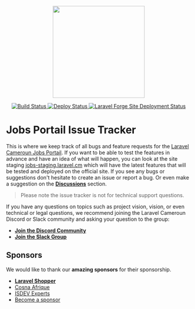 <p align="center">
  <img src="https://github.com/laravelcm/laravel.cm/blob/main/art/logo.svg" height="250" />
</p>
<p align="center">
  <a href="https://github.com/laravelcm/laravel.cm/actions">
    <img src="https://github.com/laravelcm/laravel.cm/workflows/Tests/badge.svg" alt="Build Status" />
  </a>
  <a href="https://github.com/laravelcm">
    <img src="https://github.com/laravelcm/jobs.laravel.cm/workflows/Deploy/badge.svg" alt="Deploy Status" />
  </a>
  <a href="https://github.com/laravelcm">
    <img src="https://img.shields.io/endpoint?url=https%3A%2F%2Fforge.laravel.com%2Fsite-badges%2F8d042c2a-2f8e-4f29-95fd-90778c0af2f5%3Fdate%3D1&style=flat" alt="Laravel Forge Site Deployment Status" />
  </a>
</p>

# Jobs Portail Issue Tracker
This is where we keep track of all bugs and feature requests for the [Laravel Cameroun Jobs Portail](https://jobs.laravel.cm). If you want to be able to test the features in advance and have an idea of what will happen, you can look at the site staging [jobs-staging.laravel.cm](https://jobs-staging.laravel.cm) which will have the latest features that will be tested and deployed on the official site. If you see any bugs or suggestions don't hesitate to create an issue or report a bug. Or even make a suggestion on the **[Discussions](https://github.com/laravelcm/jobs-portail-issues/discussions)** section.

> Please note the issue tracker is not for technical support questions.

If you have any questions on topics such as project vision, vision, or even technical or legal questions, we recommend joining the Laravel Cameroun Discord or Slack community and asking your question to the group:
- **[Join the Discord Community](https://laravel.cm/discord)** 
- **[Join the Slack Group](https://laravel.cm/slack)**

## Sponsors
We would like to thank our **amazing sponsors** for their sponsorship.

- **[Laravel Shopper](https://laravelshopper.io)**
- [Cosna Afrique](https://cosnafrique.com)
- [ISDEV Experts](https://www.linkedin.com/company/isdevexperts)
- [Become a sponsor](mailto:contact@arthurmonney.me)